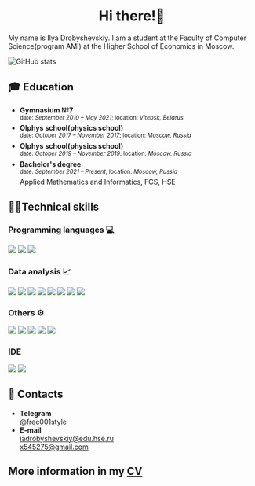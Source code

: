 <h1 align="center">Hi there!👋</h1>

My name is Ilya Drobyshevskiy. I am a student at the Faculty of Computer Science(program AMI) at the Higher
School of Economics in Moscow.

![GitHub stats](https://github-readme-stats.vercel.app/api?username=free001style&show_icons=true&theme=tokyonight)

## 🎓 Education

- **Gymnasium №7** <br />
  <sup>date: *September 2010 – May 2021*; location: *Vitebsk, Belarus*
- **Olphys school(physics school)**<br />
  <sup>date: *October 2017 – November 2017*; location: *Moscow, Russia*
- **Olphys school(physics school)**<br />
  <sup>date: *October 2019 – November 2019*; location: *Moscow, Russia*
- **Bachelor's degree**<br />
  <sup>date: *September 2021 – Present*; location: *Moscow, Russia* </sup><br />
  Applied Mathematics and Informatics, FCS, HSE

## 👨‍💻Technical skills

### Programming languages 💻

![](https://img.shields.io/badge/Code-Python-informational?style=flat&logo=python&color=FFF333)
![](https://img.shields.io/badge/Code-C%2B%2B-informational?style=flat&logo=cplusplus&color=338AFF)
![](https://img.shields.io/badge/Code-SQLite-informational?style=flat&logo=sqlite&color=FF7A33)

### Data analysis 📈

![](https://img.shields.io/badge/Jupyter-informational?style=flat&logo=jupyter&color=33FCFF)
![](https://img.shields.io/badge/Numpy-informational?style=flat&logo=numpy&color=33FCFF)
![](https://img.shields.io/badge/Pandas-informational?style=flat&logo=pandas&color=33FCFF)
![](https://img.shields.io/badge/Scipy-informational?style=flat&logo=scipy&color=33FCFF)
![](https://img.shields.io/badge/Scikit--learn-informational?style=flat&logo=scikitlearn&color=33FCFF)
![](https://img.shields.io/badge/Plotly-informational?style=flat&logo=plotly&color=33FCFF)
![](https://img.shields.io/badge/Seaborn-informational?style=flat&logo=seaborn&color=33FCFF)
![](https://img.shields.io/badge/Matplotlib-informational?style=flat&color=33FCFF)

### Others ⚙️

![](https://img.shields.io/badge/Git-informational?style=flat&logo=git&color=3C5186)
![](https://img.shields.io/badge/Github-informational?style=flat&logo=github&color=3C5186)
![](https://img.shields.io/badge/LaTeX-informational?style=flat&logo=latex&color=3C5186)
![](https://img.shields.io/badge/Markdown-informational?style=flat&logo=markdown&color=3C5186)
![](https://img.shields.io/badge/HTML-informational?style=flat&logo=HTML&color=3C5186)

### IDE

![](https://img.shields.io/badge/-PyCharm-FFF333)
![](https://img.shields.io/badge/-CLion-338AFF)

## 🤝 Contacts

- **Telegram**<br />
  [@free001style](https://t.me/free001style)
- **E-mail**<br />
  iadrobyshevskiy@edu.hse.ru<br />
  x545275@gmail.com

## More information in my [CV](https://github.com/free001style/free001style/blob/main/CV.pdf)
